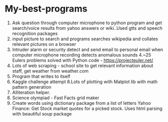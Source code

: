 # My-best-programs


1. Ask question through computer microphone to python program and get search/voice results from yahoo answers or wiki..Used gtts and speech recognition packages
2. input picture to search and programs searches wikipedia and collates relevant pictures on a browser
3. Intruder alarm or security detect and send email to personal email when computer microphone recording detects anomalous sounds
4.~25 Eulers problems solved with Python code - https://projecteuler.net/
5. Lots of web scraping - school site to get relevant information about staff, get weather from weather.com
6. Program that writes to itself
7. Kaggle challenge attempt
8.Lots of plotting with Matplot lib with math pattern generation
9. Alliteration helper. 
10. Science olympiad - Fast Facts grid maker
11. Create words using dictionary package from a list of letters
Yahoo Finance:
Get Stock market quotes for a picked stock. Uses html parsing with beautiful soup package



